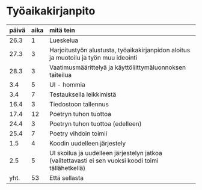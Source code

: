 # Työaikakirjanpito
| päivä  | aika | mitä tein | 
| :------------- | :------------- | :------------- |
| 26.3  | 1 | Lueskelua  |
| 27.3  | 3 | Harjoitustyön alustusta, työaikakirjanpidon aloitus ja muotoilu ja työn muu ideointi  |
| 28.3  | 3 | Vaatimusmäärittelyä ja käyttöliittymäluonnoksen taiteilua  |
| 3.4  | 5 | UI - hommia  |
| 3.4  | 7 | Testauksella leikkimistä  |
| 16.4  | 3 | Tiedostoon tallennus  |
| 17.4  | 12 | Poetryn tuhon tuottoa  |
| 24.4  | 3 | Poetryn tuhon tuottoa (edelleen) |
| 25.4  | 7 | Poetry vihdoin toimii  |
| 1.5  | 4 | Koodin uudelleen järjestely  |
| 2.5  | 5 | UI skoilua ja uudelleen järjestelyn jatkoa (valitettavasti ei sen vuoksi koodi toimi tällähetkellä)  |
| yht.  | 53 | Että sellasta  |
